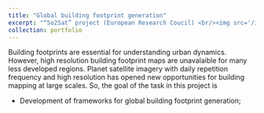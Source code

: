 ```yaml
---
title: "Global building footprint generation"
excerpt: "“So2Sat” project (European Research Coucil) <br/><img src='/images/gbfg.png'>"
collection: portfolio
---
```


Building footprints are essential for understanding urban dynamics. However, high resolution building footprint maps are unavalaible for many less developed regions. Planet satellite imagery with daily repetition frequency and high resolution has opened new opportunities for building mapping at large scales. So, the goal of the task in this project is

* Development of frameworks for global building footprint generation; 

 
